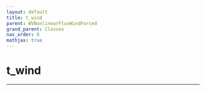 ```yaml
---
layout: default
title: t_wind
parent: WVNonlinearFluxWindForced
grand_parent: Classes
nav_order: 8
mathjax: true
---
```


#  t_wind




---

